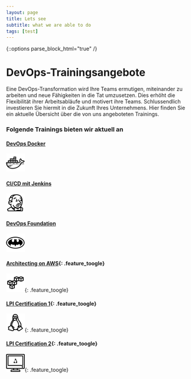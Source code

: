 ```yaml
---
layout: page
title: Lets see
subtitle: what we are able to do
tags: [test]
---
```

{::options parse_block_html="true" /}
<div class="content">

<div class="container">

<div class="grid-content">

<div class="offer_head">

# DevOps-Trainingsangebote

Eine DevOps-Transformation wird Ihre Teams ermutigen, miteinander zu arbeiten und neue Fähigkeiten in die Tat umzusetzen. Dies erhöht die Flexibilität ihrer Arbeitsabläufe und motivert ihre Teams. Schlussendlich investieren Sie hiermit in die Zukunft Ihres Unternehmens. Hier finden Sie ein aktuelle Übersicht über die von uns angeboteten Trainings.

</div>

<div class="offer_head">

### Folgende Trainings bieten wir aktuell an

</div>

<div class="col-sm-8 col-md-4">

<div class="boxes flexible">

#### [DevOps Docker](docker-training)

[![Docker Hands-on Workshops](/img/icons8-docker-50.png)](../docker-training)
</div>

</div>

<div class="col-sm-8 col-md-4">

<div class="boxes flexible">

#### [CI/CD mit Jenkins](../jenkins-training)

[![We are the CI/CD experts, help you building your pipelines and tooling infrastructure.](/img/icons8-jenkins-50.png)](../jenkins-training)
</div>

</div>

<div class="col-sm-8 col-md-4">

<div class="boxes flexible">

#### [DevOps Foundation](../devops-training)

[![Get your technical team to become superheros in DevOps practises.](/img/icons8-batman-alt-50.png)](../devops-training)
</div>

</div>

<div class="col-sm-8 col-md-4">

<div class="boxes flexible">

#### [Architecting on AWS](#){: .feature_toogle}

[![Docker Hands-on Workshops](/img/icons8-amazon-s3-50.png)](#){: .feature_toogle}
</div>

</div>

<div class="col-sm-8 col-md-4">

<div class="boxes flexible">

#### [LPI Certification 1](#){: .feature_toogle}

[![We are the CI/CD experts, help you building your pipelines and tooling infrastructure.](/img/icons8-linux-50.png)](#){: .feature_toogle}
</div>

</div>

<div class="col-sm-8 col-md-4">

<div class="boxes flexible">

#### [LPI Certification 2](#){: .feature_toogle}

[![Get your technical team to become superheros in DevOps practises.](/img/icons8-linux-server-50.png)](#){: .feature_toogle}
</div>

</div>

</div>

</div>

</div>
